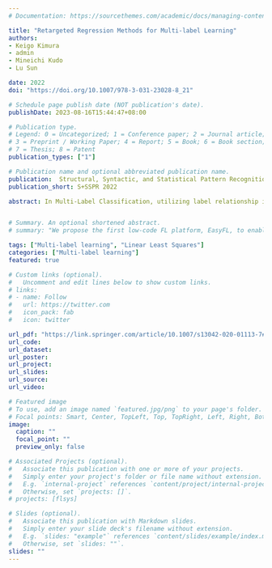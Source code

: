 ```yaml
---
# Documentation: https://sourcethemes.com/academic/docs/managing-content/

title: "Retargeted Regression Methods for Multi-label Learning"
authors: 
- Keigo Kimura 
- admin
- Mineichi Kudo
- Lu Sun

date: 2022
doi: "https://doi.org/10.1007/978-3-031-23028-8_21"

# Schedule page publish date (NOT publication's date).
publishDate: 2023-08-16T15:44:47+08:00

# Publication type.
# Legend: 0 = Uncategorized; 1 = Conference paper; 2 = Journal article;
# 3 = Preprint / Working Paper; 4 = Report; 5 = Book; 6 = Book section;
# 7 = Thesis; 8 = Patent
publication_types: ["1"]

# Publication name and optional abbreviated publication name.
publication:  Structural, Syntactic, and Statistical Pattern Recognition
publication_short: S+SSPR 2022

abstract: In Multi-Label Classification, utilizing label relationship is a key to improve classification accuracy. Label Space Dimension Reduction or Classifier Chains utilizes the relationship explicitly however those utilization are still limited. In this paper, we propose Retargeted Regression methods for Multi-Label classification by extending Retargeted Linear Least Squares originally proposed for Multi-Class Classification. Retargeted methods not only learn classifiers but also modify targets with margin constraints. Since in Multi-Label Classification, an instance may have more than one label, large margin constraints between all pairs of positive labels and negative labels are introduced. This enables to utilize the label relationship with taking ranking of labels for each instance into consideration. We also propose a simple heuristic to determine a threshold parameter for each instance to earn zero-one classification. On nine benchmark datasets, the proposed method outperformed conventional methods in the sense of instance-wise ranking. In best cases, classification accuracy was improved at on AUC metric.


# Summary. An optional shortened abstract.
# summary: "We propose the first low-code FL platform, EasyFL, to enable users with various levels of expertise to experiment and prototype FL applications with little coding. We achieve this goal while ensuring great flexibility and extensibility for customization by unifying simple API design, modular design, and granular training flow abstraction. Besides, EasyFL expedites distributed training by 1.5x."

tags: ["Multi-label learning", "Linear Least Squares"]
categories: ["Multi-label learning"]
featured: true

# Custom links (optional).
#   Uncomment and edit lines below to show custom links.
# links:
# - name: Follow
#   url: https://twitter.com
#   icon_pack: fab
#   icon: twitter

url_pdf: "https://link.springer.com/article/10.1007/s13042-020-01113-7#citeas"
url_code: 
url_dataset:
url_poster:
url_project:
url_slides:
url_source:
url_video:

# Featured image
# To use, add an image named `featured.jpg/png` to your page's folder. 
# Focal points: Smart, Center, TopLeft, Top, TopRight, Left, Right, BottomLeft, Bottom, BottomRight.
image:
  caption: ""
  focal_point: ""
  preview_only: false

# Associated Projects (optional).
#   Associate this publication with one or more of your projects.
#   Simply enter your project's folder or file name without extension.
#   E.g. `internal-project` references `content/project/internal-project/index.md`.
#   Otherwise, set `projects: []`.
# projects: [flsys]

# Slides (optional).
#   Associate this publication with Markdown slides.
#   Simply enter your slide deck's filename without extension.
#   E.g. `slides: "example"` references `content/slides/example/index.md`.
#   Otherwise, set `slides: ""`.
slides: ""
---
```

